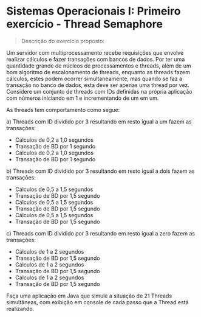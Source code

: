 # Sistemas Operacionais I: Primeiro exercício - Thread Semaphore
> Descrição do exercício proposto:

Um servidor com multiprocessamento recebe requisições que envolve realizar cálculos e fazer transações com bancos de dados. Por ter uma quantidade grande de núcleos de processamentos e threads, além de um bom algoritmo de escalonamento de threads, enquanto as threads fazem cálculos, estes podem ocorrer simultaneamente, mas quando se faz a transação no banco de dados, esta deve ser apenas uma thread por vez. Considere um conjunto de threads com IDs definidas na própria aplicação com números iniciando em 1 e incrementando de um em um.

As threads tem comportamento como segue:

a) Threads com ID dividido por 3 resultando em resto igual a um fazem as transações:

-   Cálculos de 0,2 a 1,0 segundos
-   Transação de BD por 1 segundo
-   Cálculos de 0,2 a 1,0 segundos
-   Transação de BD por 1 segundo

b) Threads com ID dividido por 3 resultando em resto igual a dois fazem as transações:

-   Cálculos de 0,5 a 1,5 segundos
-   Transação de BD por 1,5 segundo
-   Cálculos de 0,5 a 1,5 segundos
-   Transação de BD por 1,5 segundo
-   Cálculos de 0,5 a 1,5 segundos
-   Transação de BD por 1,5 segundo

c) Threads com ID dividido por 3 resultando em resto igual a zero fazem as transações:

-   Cálculos de 1 a 2 segundos
-   Transação de BD por 1,5 segundo
-   Cálculos de 1 a 2 segundos
-   Transação de BD por 1,5 segundo
-   Cálculos de 1 a 2 segundos
-   Transação de BD por 1,5 segundo

Faça uma aplicação em Java que simule a situação de 21 Threads simultâneas, com exibição em console de cada passo que a Thread está realizando.
